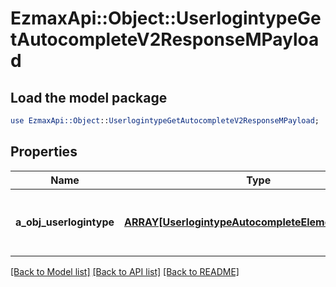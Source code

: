 # EzmaxApi::Object::UserlogintypeGetAutocompleteV2ResponseMPayload

## Load the model package
```perl
use EzmaxApi::Object::UserlogintypeGetAutocompleteV2ResponseMPayload;
```

## Properties
Name | Type | Description | Notes
------------ | ------------- | ------------- | -------------
**a_obj_userlogintype** | [**ARRAY[UserlogintypeAutocompleteElementResponse]**](UserlogintypeAutocompleteElementResponse.md) | An array of Userlogintype autocomplete element response. | 

[[Back to Model list]](../README.md#documentation-for-models) [[Back to API list]](../README.md#documentation-for-api-endpoints) [[Back to README]](../README.md)


